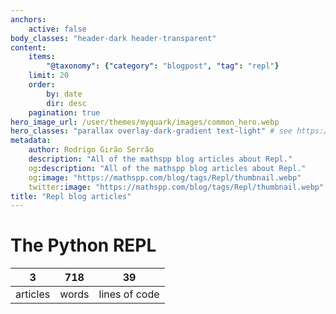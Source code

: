 ```yaml
---
anchors:
    active: false
body_classes: "header-dark header-transparent"
content:
    items:
        "@taxonomy": {"category": "blogpost", "tag": "repl"}
    limit: 20
    order:
        by: date
        dir: desc
    pagination: true
hero_image_url: /user/themes/myquark/images/common_hero.webp
hero_classes: "parallax overlay-dark-gradient text-light" # see https://demo.getgrav.org/blog-skeleton/blog/hero-classes
metadata:
    author: Rodrigo Girão Serrão
    description: "All of the mathspp blog articles about Repl."
    og:description: "All of the mathspp blog articles about Repl."
    og:image: "https://mathspp.com/blog/tags/Repl/thumbnail.webp"
    twitter:image: "https://mathspp.com/blog/tags/Repl/thumbnail.webp"
title: "Repl blog articles"
---
```



# The Python REPL


<table class="stats-table">
    <thead>
        <tr>
            <th style="text-align: center;">3</th>
            <th style="text-align: center;">718</th>
            <th style="text-align: center;">39</th>
        </tr>
    </thead>
    <tbody>
        <tr>
            <td style="text-align: center;">articles</td>
            <td style="text-align: center;">words</td>
            <td style="text-align: center;">lines of code</td>
        </tr>
    </tbody>
</table>